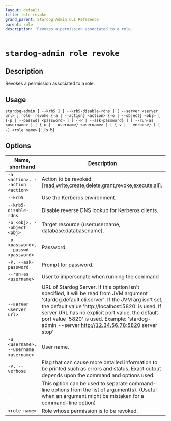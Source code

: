 ```yaml
---
layout: default
title: role revoke
grand_parent: Stardog Admin CLI Reference
parent: role
description: 'Revokes a permission associated to a role.'
---
```


#  `stardog-admin role revoke` 
## Description
Revokes a permission associated to a role.<br>
## Usage
`stardog-admin [ --krb5 ] [ --krb5-disable-rdns ] [ --server <server url> ] role  revoke {-a | --action} <action> {-o | --object} <obj> [ {-p | --passwd} <password> ] [ {-P | --ask-password} ] [ --run-as <username> ] [ {-u | --username} <username> ] [ {-v | --verbose} ] [--] <role name>`
{: .fs-5}
## Options

Name, shorthand | Description 
---|---
`-a <action>, --action <action>` | Action to be revoked: [read,write,create,delete,grant,revoke,execute,all].
`--krb5` | Use the Kerberos environment.
`--krb5-disable-rdns` | Disable reverse DNS lookup for Kerberos clients.
`-o <obj>, --object <obj>` | Target resource (user:username, database:databasename).
`-p <password>, --passwd <password>` | Password.
`-P, --ask-password` | Prompt for password.
`--run-as <username>` | User to impersonate when running the command
`--server <server url>` | URL of Stardog Server. If this option isn't specified, it will be read from JVM argument 'stardog.default.cli.server'. If the JVM arg isn't set, the default value 'http://localhost:5820' is used. If server URL has no explicit port value, the default port value '5820' is used.  Example: 'stardog-admin --server http://12.34.56.78:5820 server stop' 
`-u <username>, --username <username>` | User name.
`-v, --verbose` | Flag that can cause more detailed information to be printed such as errors and status. Exact output depends upon the command and options used.
`--` | This option can be used to separate command-line options from the list of argument(s). (Useful when an argument might be mistaken for a command-line option)
`<role name>` | Role whose permission is to be revoked.

